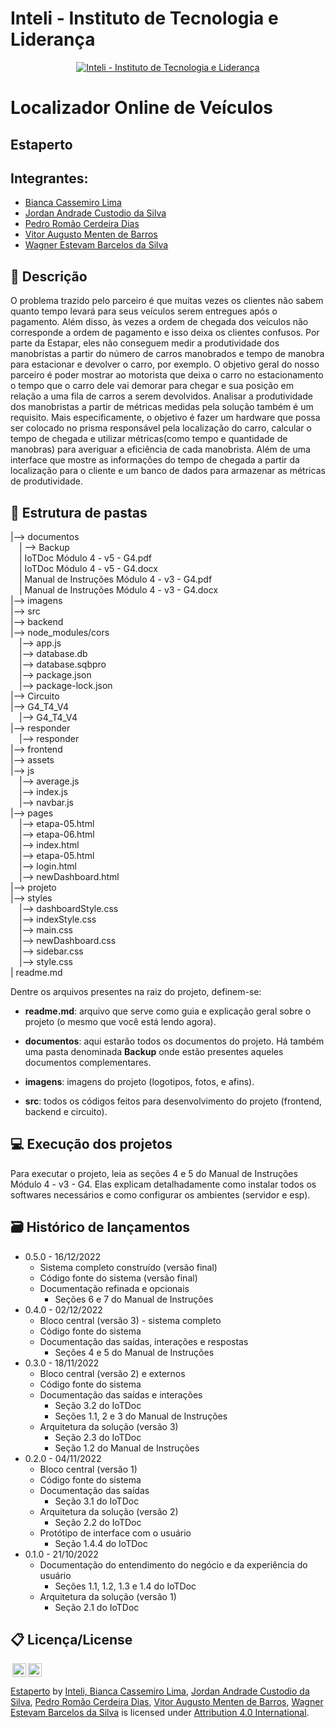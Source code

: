# Inteli - Instituto de Tecnologia e Liderança 

<p align="center">
<a href= "https://www.inteli.edu.br/"><img src="https://www.inteli.edu.br/wp-content/uploads/2021/08/20172028/marca_1-2.png" alt="Inteli - Instituto de Tecnologia e Liderança" border="0"></a>
</p>

# Localizador Online de Veículos

## Estaperto

## Integrantes: 
- <a href="https://www.linkedin.com/in/bianca-cassemiro/">Bianca Cassemiro Lima</a>
- <a href="https://www.linkedin.com/in/jordan-acs/">Jordan Andrade Custodio da Silva</a>
- <a href="https://www.linkedin.com/in/pedro-rom%C3%A3o-734b4920a/">Pedro Romão Cerdeira Dias</a> 
- <a href="https:https://www.linkedin.com/in/vitoraugustobarros/">Vitor Augusto Menten de Barros</a>
- <a href="https://www.linkedin.com/in/wagner-estevam/">Wagner Estevam Barcelos da Silva</a>

## 📝 Descrição

O problema trazido pelo parceiro é que muitas vezes os clientes não sabem quanto tempo levará para seus veículos serem entregues após o pagamento.  Além disso, às vezes a ordem de chegada dos veículos não corresponde a ordem de pagamento e isso deixa os clientes confusos. Por parte da Estapar, eles não conseguem medir a produtividade dos manobristas a partir do número de carros manobrados e tempo de manobra para estacionar e devolver o carro, por exemplo. O objetivo geral do nosso parceiro é poder mostrar ao motorista que deixa o carro no estacionamento o tempo que o carro dele vai demorar para chegar e sua posição em relação a uma fila de carros a serem devolvidos. Analisar a produtividade dos manobristas a partir de métricas medidas pela solução também é um requisito. Mais especificamente, o objetivo é fazer um hardware que possa ser colocado no prisma responsável pela localização do carro, calcular o tempo de chegada e utilizar métricas(como tempo e quantidade de manobras) para averiguar a eficiência de cada manobrista. Além de uma interface que mostre as informações do tempo de chegada a partir da localização para o cliente e um banco de dados para armazenar as métricas de produtividade.


## 📁 Estrutura de pastas

|--> documentos<br>
  &emsp;| --> Backup <br>
  &emsp;| IoTDoc Módulo 4 - v5 - G4.pdf<br>
  &emsp;| IoTDoc Módulo 4 - v5 - G4.docx<br>
  &emsp;| Manual de Instruções Módulo 4 - v3 - G4.pdf<br>
  &emsp;| Manual de Instruções Módulo 4 - v3 - G4.docx<br>
|--> imagens<br>
|--> src<br>
  |--> backend<br>
    |--> node_modules/cors<br>
    &emsp;|--> app.js<br>
    &emsp;|--> database.db<br>
    &emsp;|--> database.sqbpro<br>
    &emsp;|--> package.json<br>
    &emsp;|--> package-lock.json<br>
  |--> Circuito<br>
    |--> G4_T4_V4<br>
      &emsp;|--> G4_T4_V4<br>
    |--> responder<br>
      &emsp;|--> responder<br>
  |--> frontend<br>
    |--> assets<br>
    |--> js<br>
      &emsp;|--> average.js<br>
      &emsp;|--> index.js<br>
      &emsp;|--> navbar.js<br>
    |--> pages<br>
      &emsp;|--> etapa-05.html<br>
      &emsp;|--> etapa-06.html<br>
      &emsp;|--> index.html<br>
      &emsp;|--> etapa-05.html<br>
      &emsp;|--> login.html<br>
      &emsp;|--> newDashboard.html<br>
    |--> projeto<br>
    |--> styles<br>
      &emsp;|--> dashboardStyle.css<br>
      &emsp;|--> indexStyle.css<br>
      &emsp;|--> main.css<br>
      &emsp;|--> newDashboard.css<br>
      &emsp;|--> sidebar.css<br>
      &emsp;|--> style.css<br>
| readme.md<br>

Dentre os arquivos presentes na raiz do projeto, definem-se:

- <b>readme.md</b>: arquivo que serve como guia e explicação geral sobre o projeto (o mesmo que você está lendo agora).

- <b>documentos</b>: aqui estarão todos os documentos do projeto. Há também uma pasta denominada <b>Backup</b> onde estão presentes aqueles documentos complementares.

- <b>imagens</b>: imagens do projeto (logotipos, fotos, e afins).

- <b>src</b>: todos os códigos feitos para desenvolvimento do projeto (frontend, backend e circuito).

## 💻 Execução dos projetos

Para executar o projeto, leia as seções 4 e 5 do Manual de Instruções Módulo 4 - v3 - G4. Elas explicam detalhadamente como instalar todos os softwares necessários e como configurar os ambientes (servidor e esp).

## 🗃 Histórico de lançamentos

* 0.5.0 - 16/12/2022
    * Sistema completo construído (versão final)
    * Código fonte do sistema (versão final)
    * Documentação refinada e opcionais
      - Seções 6 e 7 do Manual de Instruções
* 0.4.0 - 02/12/2022
    * Bloco central (versão 3) - sistema completo
    * Código fonte do sistema
    * Documentação das saídas, interações e respostas
      - Seções 4 e 5 do Manual de Instruções
* 0.3.0 - 18/11/2022
    * Bloco central (versão 2) e externos
    * Código fonte do sistema
    * Documentação das saídas e interações
      - Seção 3.2 do IoTDoc
      - Seções 1.1, 2 e 3 do Manual de Instruções
    * Arquitetura da solução (versão 3)
      - Seção 2.3 do IoTDoc
      - Seção 1.2 do Manual de Instruções
* 0.2.0 - 04/11/2022
    * Bloco central (versão 1)
    * Código fonte do sistema
    * Documentação das saídas
      - Seção 3.1 do IoTDoc
    * Arquitetura da solução (versão 2)
      - Seção 2.2 do IoTDoc
    * Protótipo de interface com o usuário
      - Seção 1.4.4 do IoTDoc
* 0.1.0 - 21/10/2022
    * Documentação do entendimento do negócio e da experiência do usuário
      -  Seções 1.1, 1.2, 1.3 e 1.4 do IoTDoc
    * Arquitetura da solução (versão 1)
      - Seção 2.1 do IoTDoc

## 📋 Licença/License

<img style="height:22px!important;margin-left:3px;vertical-align:text-bottom;" src="https://mirrors.creativecommons.org/presskit/icons/cc.svg?ref=chooser-v1"><img style="height:22px!important;margin-left:3px;vertical-align:text-bottom;" src="https://mirrors.creativecommons.org/presskit/icons/by.svg?ref=chooser-v1"><p xmlns:cc="http://creativecommons.org/ns#" xmlns:dct="http://purl.org/dc/terms/"><a property="dct:title" rel="cc:attributionURL" href="https://github.com/2022M4T4-Inteli/Estaperto">Estaperto</a> by <a rel="cc:attributionURL dct:creator" property="cc:attributionName" href="https://github.com/InteliProjects/.github/blob/main/profile/README.md">Inteli, <a href="https://www.linkedin.com/in/bianca-cassemiro/">Bianca Cassemiro Lima</a>, <a href="https://www.linkedin.com/in/jordan-acs/">Jordan Andrade Custodio da Silva</a>, <a href="https://www.linkedin.com/in/pedro-rom%C3%A3o-734b4920a/">Pedro Romão Cerdeira Dias</a>, <a href="https:https://www.linkedin.com/in/vitoraugustobarros/">Vitor Augusto Menten de Barros</a>, <a href="https://www.linkedin.com/in/wagner-estevam/">Wagner Estevam Barcelos da Silva</a> is licensed under <a href="http://creativecommons.org/licenses/by/4.0/?ref=chooser-v1" target="_blank" rel="license noopener noreferrer" style="display:inline-block;">Attribution 4.0 International</a>.</p>
